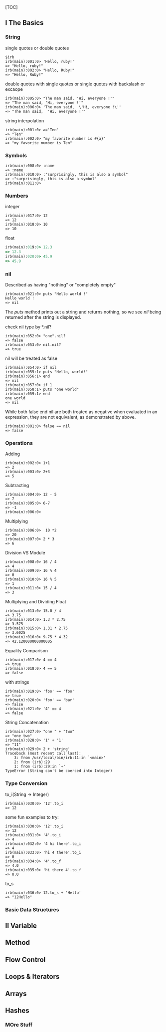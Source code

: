 
[TOC]

## I The Basics

### String 

single quotes or double quotes

```
$irb
irb(main):001:0> 'Hello, ruby!'
=> "Hello, ruby!"
irb(main):002:0> "Hello, Ruby!"
=> "Hello, Ruby!"
```

double quotes with single quotes or single quotes with backslash or excaope 

```
irb(main):005:0> "The man said, 'Hi, everyone !'"
=> "The man said, 'Hi, everyone !'"
irb(main):006:0> 'The man said,  \'Hi, everyone !\''
=> "The man said,  'Hi, everyone !'"
```

string interpolation

```
irb(main):001:0> a='Ten'
=> "Ten"
irb(main):002:0> "my favorite number is #{a}"
=> "my favorite number is Ten"
```

### Symbols

```
irb(main):008:0> :name
=> :name
irb(main):010:0> :"surprisingly, this is also a symbol"
=> :"surprisingly, this is also a symbol"
irb(main):011:0>
```

### Numbers 

integer

```
irb(main):017:0> 12
=> 12
irb(main):018:0> 10
=> 10
```

float 

```ruby
irb(main):019:0> 12.3
=> 12.3
irb(main):020:0> 45.9
=> 45.9
```

### nil
 
Described as having "nothing" or "completely empty"

```
irb(main):021:0> puts "Hello world !"
Hello world !
=> nil
```

The *puts* method prints out a string and returns nothing, so we see *nil* being returned after the string is displayed.

check nil type by *.nil?

```
irb(main):052:0> "one".nil?
=> false
irb(main):053:0> nil.nil?
=> true
```

nil will be treated as false

```
irb(main):054:0> if nil
irb(main):055:1> puts "Hello, world!"
irb(main):056:1> end
=> nil
irb(main):057:0> if 1
irb(main):058:1> puts "one world"
irb(main):059:1> end
one world
=> nil
```

While both false end nil are both treated as negative when evaluated in an expression, they are not equivalent, as demonstrated by above.

```
irb(main):001:0> false == nil
=> false
```

### Operations

Adding

```
irb(main):002:0> 1+1
=> 2
irb(main):003:0> 2+3
=> 5
``` 

Subtracting

```
irb(main):004:0> 12 - 5
=> 7
irb(main):005:0> 6-7
=> -1
irb(main):006:0>
```

Multiplying

```
irb(main):006:0>  10 *2
=> 20
irb(main):007:0> 2 * 3
=> 6
```

Division VS Module

```
irb(main):008:0> 16 / 4
=> 4
irb(main):009:0> 16 % 4
=> 0
irb(main):010:0> 16 % 5
=> 1
irb(main):011:0> 15 / 4
=> 3
```

Multiplying and Dividing Float 

```
irb(main):013:0> 15.0 / 4
=> 3.75
irb(main):014:0> 1.3 * 2.75
=> 3.575
irb(main):015:0> 1.31 * 2.75
=> 3.6025
irb(main):016:0> 9.75 * 4.32
=> 42.120000000000005
```

Equality Comparison

```
irb(main):017:0> 4 == 4
=> true
irb(main):018:0> 4 == 5
=> false
```
with strings 

```
irb(main):019:0> 'foo' == 'foo'
=> true
irb(main):020:0> 'foo' == 'bar'
=> false
irb(main):021:0> '4' == 4
=> false
```

String Concatenation

```
irb(main):027:0> "one " + "two"
=> "one two"
irb(main):028:0> '1' + '1'
=> "11"
irb(main):029:0> 2 + 'string'
Traceback (most recent call last):
	3: from /usr/local/bin/irb:11:in `<main>'
	2: from (irb):29
	1: from (irb):29:in `+'
TypeError (String can't be coerced into Integer)
```
### Type Conversion

to_i(String -> Integer)

```
irb(main):030:0> '12'.to_i
=> 12
```

some fun examples to try:

```
irb(main):030:0> '12'.to_i
=> 12
irb(main):031:0> '4'.to_i
=> 4
irb(main):032:0> '4 hi there'.to_i
=> 4
irb(main):033:0> 'hi 4 there'.to_i
=> 0
irb(main):034:0> '4'.to_f
=> 4.0
irb(main):035:0> 'hi there 4'.to_f
=> 0.0
```

to_s

```
irb(main):036:0> 12.to_s + 'Hello'
=> "12Hello"
```

### Basic Data Structures


## II Variable

## Method 

## Flow Control

## Loops & Iterators

## Arrays

## Hashes

### MOre Stuff
